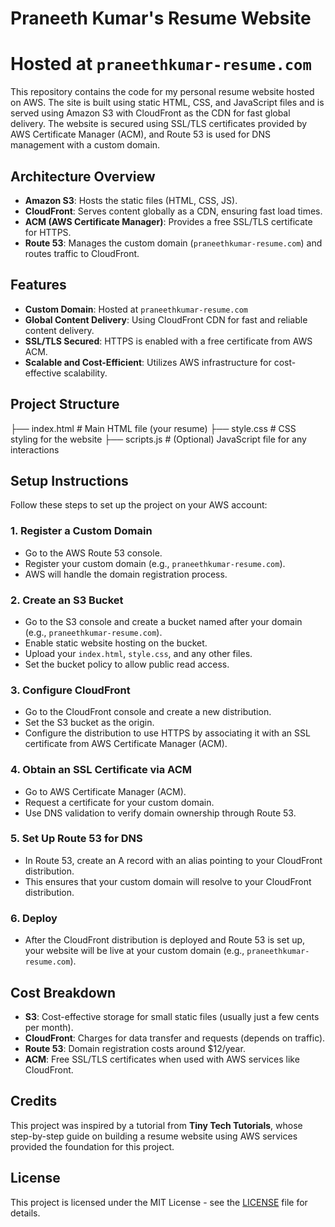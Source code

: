 # Praneeth Kumar's Resume Website


# Hosted at `praneethkumar-resume.com`

This repository contains the code for my personal resume website hosted on AWS. The site is built using static HTML, CSS, and JavaScript files and is served using Amazon S3 with CloudFront as the CDN for fast global delivery. The website is secured using SSL/TLS certificates provided by AWS Certificate Manager (ACM), and Route 53 is used for DNS management with a custom domain.

## Architecture Overview

- **Amazon S3**: Hosts the static files (HTML, CSS, JS).
- **CloudFront**: Serves content globally as a CDN, ensuring fast load times.
- **ACM (AWS Certificate Manager)**: Provides a free SSL/TLS certificate for HTTPS.
- **Route 53**: Manages the custom domain (`praneethkumar-resume.com`) and routes traffic to CloudFront.

## Features

- **Custom Domain**: Hosted at `praneethkumar-resume.com`
- **Global Content Delivery**: Using CloudFront CDN for fast and reliable content delivery.
- **SSL/TLS Secured**: HTTPS is enabled with a free certificate from AWS ACM.
- **Scalable and Cost-Efficient**: Utilizes AWS infrastructure for cost-effective scalability.

## Project Structure

├── index.html # Main HTML file (your resume) ├── style.css # CSS styling for the website ├── scripts.js # (Optional) JavaScript file for any interactions 

## Setup Instructions

Follow these steps to set up the project on your AWS account:

### 1. **Register a Custom Domain**
- Go to the AWS Route 53 console.
- Register your custom domain (e.g., `praneethkumar-resume.com`).
- AWS will handle the domain registration process.

### 2. **Create an S3 Bucket**
- Go to the S3 console and create a bucket named after your domain (e.g., `praneethkumar-resume.com`).
- Enable static website hosting on the bucket.
- Upload your `index.html`, `style.css`, and any other files.
- Set the bucket policy to allow public read access.

### 3. **Configure CloudFront**
- Go to the CloudFront console and create a new distribution.
- Set the S3 bucket as the origin.
- Configure the distribution to use HTTPS by associating it with an SSL certificate from AWS Certificate Manager (ACM).

### 4. **Obtain an SSL Certificate via ACM**
- Go to AWS Certificate Manager (ACM).
- Request a certificate for your custom domain.
- Use DNS validation to verify domain ownership through Route 53.

### 5. **Set Up Route 53 for DNS**
- In Route 53, create an A record with an alias pointing to your CloudFront distribution.
- This ensures that your custom domain will resolve to your CloudFront distribution.

### 6. **Deploy**
- After the CloudFront distribution is deployed and Route 53 is set up, your website will be live at your custom domain (e.g., `praneethkumar-resume.com`).

## Cost Breakdown

- **S3**: Cost-effective storage for small static files (usually just a few cents per month).
- **CloudFront**: Charges for data transfer and requests (depends on traffic).
- **Route 53**: Domain registration costs around $12/year.
- **ACM**: Free SSL/TLS certificates when used with AWS services like CloudFront.

## Credits

This project was inspired by a tutorial from **Tiny Tech Tutorials**, whose step-by-step guide on building a resume website using AWS services provided the foundation for this project.

## License

This project is licensed under the MIT License - see the [LICENSE](LICENSE) file for details.

